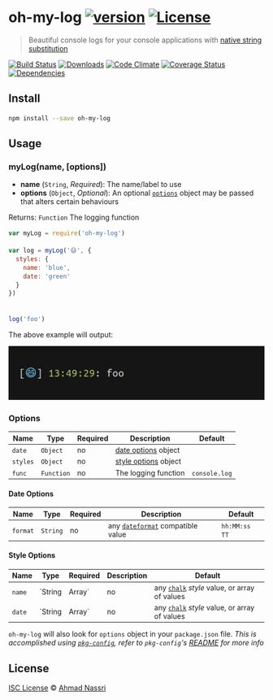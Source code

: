 # oh-my-log [![version][npm-version]][npm-url] [![License][npm-license]][license-url]

> Beautiful console logs for your console applications with [native string substitution](https://nodejs.org/docs/latest/api/console.html#console_console_log_data)

[![Build Status][travis-image]][travis-url]
[![Downloads][npm-downloads]][npm-url]
[![Code Climate][codeclimate-quality]][codeclimate-url]
[![Coverage Status][codeclimate-coverage]][codeclimate-url]
[![Dependencies][david-image]][david-url]

## Install

```sh
npm install --save oh-my-log
```

## Usage

### myLog(name, [options])

- **name** (`String`, *Required*): The name/label to use
- **options** (`Object`, *Optional*): An optional [`options`](#options) object may be passed that alters certain behaviours

Returns: `Function` The logging function


```js
var myLog = require('oh-my-log')

var log = myLog('😄', {
  styles: {
    name: 'blue',
    date: 'green'
  }
})


log('foo')
```

The above example will output:

![example](example.png)

### Options

| Name      | Type       | Required | Description                            | Default       |
| --------- | ---------- | -------- | -------------------------------------- | ------------- |
| `date`    | `Object`   | no       | [date options](#date-options) object   |               |
| `styles`  | `Object`   | no       | [style options](#style-options) object |               |
| `func`    | `Function` | no       | The logging function                   | `console.log` |

#### Date Options

| Name      | Type     | Required | Description                                                                   | Default       |
| --------- | -------- | -------- | ----------------------------------------------------------------------------- | ------------- |
| `format`  | `String` | no       | any [`dateformat`](https://www.npmjs.com/package/dateformat) compatible value | `hh:MM:ss TT` |

#### Style Options

| Name   | Type           | Required | Description                                                                                 | Default            |
| ------ | -------------- | -------- | ------------------------------------------------------------------------------------------- | ------------------ |
| `name` | `String|Array` | no       | any [`chalk`](https://www.npmjs.com/package/chalk#styles) *style* value, or array of values | `['blue', 'bold']` |
| `date` | `String|Array` | no       | any [`chalk`](https://www.npmjs.com/package/chalk#styles) *style* value, or array of values | `['green']`        |

`oh-my-log` will also look for `options` object in your `package.json` file. *This is accomplished using [`pkg-config`](https://www.npmjs.com/package/pkg-config), refer to `pkg-config`'s [README](https://github.com/ahmadnassri/pkg-config/blob/master/README.md) for more info*

## License

[ISC License](LICENSE) &copy; [Ahmad Nassri](https://www.ahmadnassri.com/)

[license-url]: https://github.com/ahmadnassri/oh-my-log/blob/master/LICENSE

[travis-url]: https://travis-ci.org/ahmadnassri/oh-my-log
[travis-image]: https://img.shields.io/travis/ahmadnassri/oh-my-log.svg?style=flat-square

[npm-url]: https://www.npmjs.com/package/oh-my-log
[npm-license]: https://img.shields.io/npm/l/oh-my-log.svg?style=flat-square
[npm-version]: https://img.shields.io/npm/v/oh-my-log.svg?style=flat-square
[npm-downloads]: https://img.shields.io/npm/dm/oh-my-log.svg?style=flat-square

[codeclimate-url]: https://codeclimate.com/github/ahmadnassri/oh-my-log
[codeclimate-quality]: https://img.shields.io/codeclimate/github/ahmadnassri/oh-my-log.svg?style=flat-square
[codeclimate-coverage]: https://img.shields.io/codeclimate/coverage/github/ahmadnassri/oh-my-log.svg?style=flat-square

[david-url]: https://david-dm.org/ahmadnassri/oh-my-log
[david-image]: https://img.shields.io/david/ahmadnassri/oh-my-log.svg?style=flat-square
